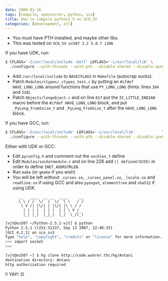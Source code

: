 ```yaml
---
date: 2008-01-16
tags: [compile, openserver, python, sco]
title: How to compile python2.5 on SCO_SV
categories: [development, all]
---
```


- You must have PTH installed, and maybe other libs.
- This was tested on `SCO_SV os507 3.2 5.0.7 i386`

If you have UDK, run:

```sh
$ CFLAGS='-I/usr/local/include -belf' LDFLAGS='-L/usr/local/lib' \
  ./configure --with-threads --with-pth --disable-shared --disable-ipv6
```

- Add `/usr/local/include` to `BASECFLAGS` in `Makefile` (autocrap sucks).
- Patch `Modules/ctypes/_ctypes_test.c` by putting an `#ifdef HAVE_LONG_LONG` around functions that use `PY_LONG_LONG` (hints: lines `384` and `318`).
- Patch `Objects/longobject.c` and on line `817` put the `IS_LITTLE_ENDIAN` macro before the `#ifdef HAVE_LONG_LONG` block, and put `_PyLong_FromSsize_t` and `_PyLong_FromSize_t` after the `HAVE_LONG_LONG` block.

If you have GCC, run:

```sh
$ CFLAGS='-I/usr/local/include' LDFLAGS='-L/usr/local/lib'            \
  ./configure --with-threads --with-pth --disable-shared --disable-ipv6
```

Either with UDK or GCC:

- Edit `pyconfig.h` and comment out the `socklen_t` define
- Edit `Modules/socketmodule.c` and on line 226 add `|| defined(SCO5)` in order to define `INET_ADDRSTRLEN`.
- Run `make` (or `gmake` if you wish)
- You will be left without `_curses.so`, `_curses_panel.so`, `_locale.so` and `readline.so` if using GCC and also `pyexpat`, `elementtree` and `sha512` if using UDK.


```
      __   ____  __ __  ____     __
      \ \ / /  \/  |  \/  \ \   / /
       \ V /| |\/| | |\/| |\ \ / / 
        | | | |  | | |  | | \ V /_ 
        |_| |_|  |_|_|  |_|  \_/(_)

```

```sh
[vjt@os507 ~/Python-2.5.1-vjt] $ python
Python 2.5.1 (r251:31337, Sep 13 2007, 22:40:33) 
[GCC 4.2.1] on sco_sv3
Type "help", "copyright", "credits" or "license" for more information.
>>> import socket
>>> 
```

```sh
[vjt@os507 ~] $ hg clone http://code.wuhrer.thc/hg/Antani
destination directory: Antani
http authorization required
```

!! YAY! :D
